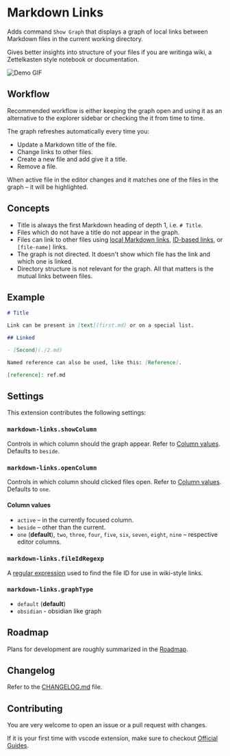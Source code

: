 # Markdown Links

Adds command `Show Graph` that displays a graph of local links between Markdown files in the current working directory.

Gives better insights into structure of your files if you are writinga wiki, a Zettelkasten style notebook or documentation.

![Demo GIF](demo.gif)

## Workflow

Recommended workflow is either keeping the graph open and using it as an alternative to the explorer sidebar or checking the it from time to time.

The graph refreshes automatically every time you:

- Update a Markdown title of the file.
- Change links to other files.
- Create a new file and add give it a title.
- Remove a file.

When active file in the editor changes and it matches one of the files in the graph – it will be highlighted.

## Concepts

- Title is always the first Markdown heading of depth 1, i.e. `# Title`.
- Files which do not have a title do not appear in the graph.
- Files can link to other files using [local Markdown links](docs/local-links.md), [ID-based links](docs/id-based-links.md), or `[file-name]` links.
- The graph is not directed. It doesn't show which file has the link and which one is linked.
- Directory structure is not relevant for the graph. All that matters is the mutual links between files.

## Example

```md
# Title

Link can be present in [text](first.md) or on a special list.

## Linked

- [Second](./2.md)

Named reference can also be used, like this: [Reference].

[reference]: ref.md
```

## Settings

This extension contributes the following settings:

### `markdown-links.showColumn`

Controls in which column should the graph appear. Refer to [Column values](####column-values). Defaults to `beside`.

### `markdown-links.openColumn`

Controls in which column should clicked files open. Refer to [Column values](###c#olumn-values). Defaults to `one`.

#### Column values

- `active` – in the currently focused column.
- `beside` – other than the current.
- `one` (**default**), `two`, `three`, `four`, `five`, `six`, `seven`, `eight`, `nine` – respective editor columns.

### `markdown-links.fileIdRegexp`

A [regular expression](https://developer.mozilla.org/en-US/docs/Web/JavaScript/Guide/Regular_Expressions) used to find the file ID for use in wiki-style links.

### `markdown-links.graphType`

- `default` (**default**)
- `obsidian` - obsidian like graph

## Roadmap

Plans for development are roughly summarized in the [Roadmap](docs/roadmap.md).

## Changelog

Refer to the [CHANGELOG.md](CHANGELOG.md) file.

## Contributing

You are very welcome to open an issue or a pull request with changes.

If it is your first time with vscode extension, make sure to checkout [Official Guides](https://code.visualstudio.com/api/get-started/your-first-extension).
